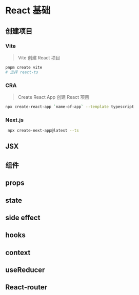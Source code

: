 # React 基础

## 创建项目

### Vite

> Vite 创建 React 项目

```bash
pnpm create vite
# 选择 react-ts
```

### CRA

> Create React App 创建 React 项目

```bash
npx create-react-app `name-of-app` --template typescript
```

### Next.js

```bash
 npx create-next-app@latest --ts
```

## JSX

## 组件

## props

## state

## side effect

## hooks

## context

## useReducer

## React-router
